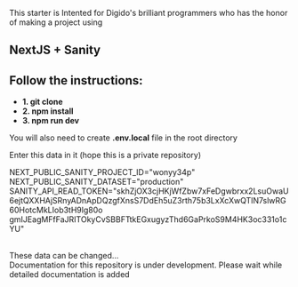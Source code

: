 This starter is Intented for Digido's brilliant programmers who has the honor of making a project using <h2> NextJS + Sanity </h2>

<h2>Follow the instructions:</h2>
<ul>
<li><b>1. git clone</b></li>
<li><b>2. npm install</b></li>
<li><b>3. npm run dev</b></li>
</ul>


You will also need to create  <b>.env.local</b> file in the root directory

Enter this data in it (hope this is  a private repository)

NEXT_PUBLIC_SANITY_PROJECT_ID="wonyy34p"
NEXT_PUBLIC_SANITY_DATASET="production"
SANITY_API_READ_TOKEN="skhZjOX3cjHKjWfZbw7xFeDgwbrxx2LsuOwaU6ejtQXXHAjSRnyADnApDQzgfXnsS7DdEh5uZ3rth75b3LxXcXwQTlN7slwRG60HotcMkLIob3tH9lg80o
gmIJEagMFfFaJRITOkyCvSBBFTtkEGxugyzThd6GaPrkoS9M4HK3oc331o1cYU"

<br />
These data can be changed...
<br />
Documentation for this repository is under development. Please wait while detailed documentation is added
